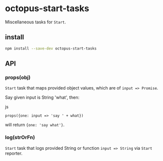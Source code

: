 # octopus-start-tasks

Miscellaneous tasks for `Start`.

## install

```bash
npm install --save-dev octopus-start-tasks
```

## API

### props(obj)
`Start` task that maps provided object values, which are of `input => Promise`.

Say given input is String 'what', then:

js
```
props({one: input => 'say ' + what})
```
 
will return `{one: 'say what'}`. 
 
### log(strOrFn)
`Start` task that logs provided String or function `input => String` via `Start` reporter.